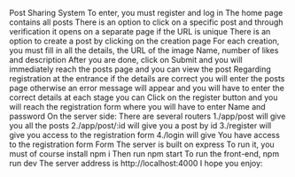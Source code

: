 Post Sharing System
To enter, you must register and log in
The home page contains all posts
There is an option to click on a specific post and through verification it opens on a separate page if the URL is unique
There is an option to create a post by clicking on the creation page
For each creation, you must fill in all the details, the URL of the image
Name, number of likes and description
After you are done, click on Submit and you will immediately reach the posts page and you can view the post
Regarding registration at the entrance if the details are correct you will enter the posts page otherwise an error message will appear and you will have to enter the correct details at each stage you can
Click on the register button and you will reach the registration form where you will have to enter
Name and password
On the server side:
There are several routers
1./app/post will give you all the posts
2./app/post/:id will give you a post by id
3./register will give you access to the registration form
4./login will give You have access to the registration form Form
The server is built on express
To run it, you must of course install npm i
Then run npm start
To run the front-end, npm run dev
The server address is http://localhost:4000
I hope you enjoy:
